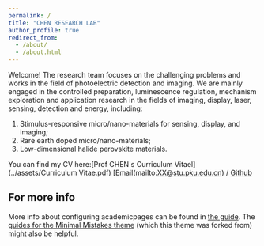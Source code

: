 ```yaml
---
permalink: /
title: "CHEN RESEARCH LAB"
author_profile: true
redirect_from: 
  - /about/
  - /about.html
---
```


Welcome!
The research team focuses on the challenging problems and works in the field of photoelectric detection and imaging.
We are mainly engaged in the controlled preparation, luminescence regulation, mechanism exploration and application research in the fields of imaging, display, laser, sensing, detection and energy, including:
1. Stimulus-responsive micro/nano-materials for sensing, display, and imaging;
2. Rare earth doped micro/nano-materials;
3. Low-dimensional halide perovskite materials.

You can find my CV here:[Prof CHEN's Curriculum Vitael](../assets/Curriculum Vitae.pdf)
[Email(mailto:XX@stu.pku.edu.cn) / [Github](https://chen-bing-1989.github.io/)



For more info
------
More info about configuring academicpages can be found in [the guide](https://academicpages.github.io/markdown/). The [guides for the Minimal Mistakes theme](https://mmistakes.github.io/minimal-mistakes/docs/configuration/) (which this theme was forked from) might also be helpful.
